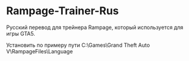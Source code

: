 # Rampage-Trainer-Rus
Русский перевод для трейнера Rampage, который используется для игры GTA5.

Установить по примеру пути C:\Games\Grand Theft Auto V\RampageFiles\Language
